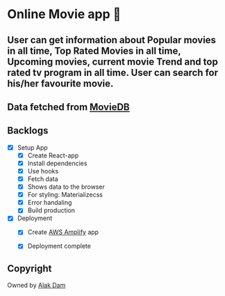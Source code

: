 # Online Movie app :movie_camera:

## User can get information about Popular movies in all time, Top Rated Movies in all time, Upcoming movies, current movie Trend and top rated tv program in all time. User can search for his/her favourite movie.

## Data fetched from [MovieDB](https://developers.themoviedb.org/3/getting-started/introduction)

## Backlogs

- [x] Setup App
  - [x] Create React-app
  - [x] Install dependencies
  - [x] Use hooks
  - [x] Fetch data
  - [x] Shows data to the browser
  - [x] For styling: Materializecss
  - [x] Error handaling
  - [x] Build production
- [x] Deployment
  - [x] Create [AWS Amplify](https://aws.amazon.com/amplify/) app
  - [x] Deployment complete
  
  
## Copyright

Owned by [Alak Dam](http://www.alakdam.com/)





